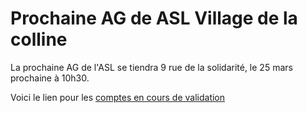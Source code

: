 # Prochaine AG de ASL Village de la colline

La prochaine AG de l'ASL se tiendra 9 rue de la solidarité, le 25 mars prochaine à 10h30.

Voici le lien pour les [comptes en cours de validation](./comptes2022.pdf)
